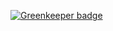 

[![Greenkeeper badge](https://badges.greenkeeper.io/viniciusCamargo/node-api-with-jwt-authentication.svg)](https://greenkeeper.io/)